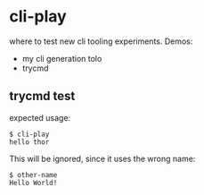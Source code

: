 # cli-play
where to test new cli tooling experiments. Demos:
- my cli generation tolo
- trycmd

## trycmd test

expected usage:
```console
$ cli-play
hello thor

```

This will be ignored, since it uses the wrong name:
```console
$ other-name
Hello World!
```
